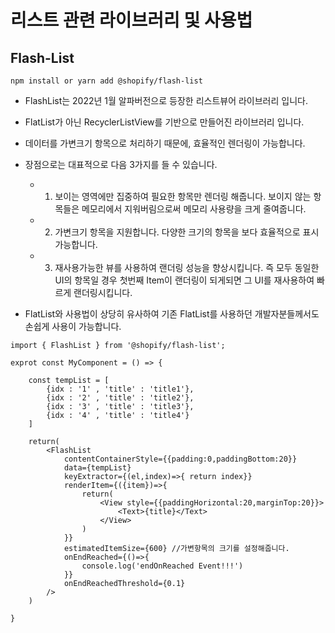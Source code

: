 # 리스트 관련 라이브러리 및 사용법

## Flash-List

```
npm install or yarn add @shopify/flash-list
```

- FlashList는 2022년 1월 알파버전으로 등장한 리스트뷰어 라이브러리 입니다.


- FlatList가 아닌 RecyclerListView를 기반으로 만들어진 라이브러리 입니다.


- 데이터를 가변크기 항목으로 처리하기 때문에, 효율적인 렌더링이 가능합니다.


- 장점으로는 대표적으로 다음 3가지를 들 수 있습니다.
    - 1. 보이는 영역에만 집중하여 필요한 항목만 렌더링 해줍니다. 보이지 않는 항목들은 메모리에서 지워버림으로써 메모리 사용량을 크게 줄여줍니다.
    - 2. 가변크기 항목을 지원합니다. 다양한 크기의 항목을 보다 효율적으로 표시가능합니다.
    - 3. 재사용가능한 뷰를 사용하여 랜더링 성능을 향상시킵니다. 즉 모두 동일한 UI의 항목일 경우 첫번째 Item이 랜더링이 되게되면 그 UI를 재사용하여 빠르게 랜더링시킵니다.

- FlatList와 사용법이 상당히 유사하여 기존 FlatList를 사용하던 개발자분들께서도 손쉽게 사용이 가능합니다.

```
import { FlashList } from '@shopify/flash-list';

exprot const MyComponent = () => {
	
    const tempList = [
    	{idx : '1' , 'title' : 'title1'},
    	{idx : '2' , 'title' : 'title2'},
    	{idx : '3' , 'title' : 'title3'},
    	{idx : '4' , 'title' : 'title4'}
    ]
    
    return(
    	<FlashList
            contentContainerStyle={{padding:0,paddingBottom:20}}
            data={tempList}
            keyExtractor={(el,index)=>{ return index}}
            renderItem={({item})=>{
                return(
                    <View style={{paddingHorizontal:20,marginTop:20}}>
                        <Text>{title}</Text>
                    </View>
                )
            }}
            estimatedItemSize={600} //가변항목의 크기를 설정해줍니다.
            onEndReached={()=>{
                console.log('endOnReached Event!!!')
            }}
            onEndReachedThreshold={0.1}
		/>
    )

}
```



